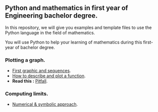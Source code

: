 ## Python and mathematics in first year of Engineering bachelor degree.

In this repository, we will give you examples and template files to use the Python language in the field of mathematics.

You will use Python to help your learning of mathematics during this first-year of bachelor degree.

### Plotting a graph.

- [First graphic and sequences](graph_seq).
- [How to describe and plot a function](graph_funcR).
- **Read this :** [Pitfall](/num_funcR/pitfall.md).

### Computing limits.

- [Numerical & symbolic approach](Limits).


